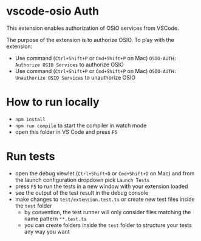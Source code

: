 # vscode-osio Auth
This extension enables authorization of OSIO services from VSCode.

The purpose of the extension is to authorize OSIO. To play with the extension:
- Use command (`Ctrl+Shift+P` or `Cmd+Shift+P` on Mac) `OSIO-AUTH: Authorize OSIO Services` to authorize OSIO
- Use command (`Ctrl+Shift+P` or `Cmd+Shift+P` on Mac) `OSIO-AUTH: Unauthorize OSIO Services` to unauthorize OSIO


# How to run locally

* `npm install`
* `npm run compile` to start the compiler in watch mode
* open this folder in VS Code and press `F5`


# Run tests
* open the debug viewlet (`Ctrl+Shift+D` or `Cmd+Shift+D` on Mac) and from the launch configuration dropdown pick `Launch Tests`
* press `F5` to run the tests in a new window with your extension loaded
* see the output of the test result in the debug console
* make changes to `test/extension.test.ts` or create new test files inside the `test` folder
    * by convention, the test runner will only consider files matching the name pattern `**.test.ts`
    * you can create folders inside the `test` folder to structure your tests any way you want
